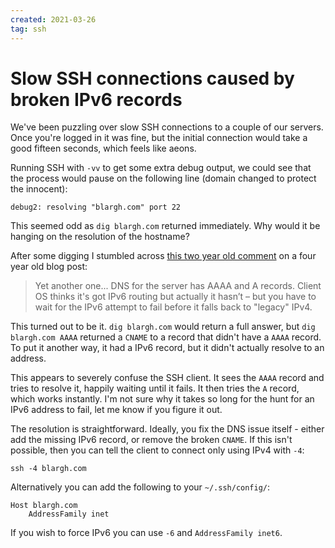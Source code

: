```yaml
---
created: 2021-03-26
tag: ssh
---
```

# Slow SSH connections caused by broken IPv6 records

We've been puzzling over slow SSH connections to a couple of our servers. Once you're
logged in it was fine, but the initial connection would take a good fifteen seconds,
which feels like aeons.

Running SSH with `-vv` to get some extra debug output, we could see that the process
would pause on the following line (domain changed to protect the innocent):

```
debug2: resolving "blargh.com" port 22
```

This seemed odd as `dig blargh.com` returned immediately. Why would it be hanging on the
resolution of the hostname?

After some digging I stumbled across
[this two year old comment](https://jrs-s.net/2017/07/01/slow-ssh-logins/#div-comment-5469)
on a four year old blog post:

> Yet another one... DNS for the server has AAAA and A records. Client OS thinks it's
> got IPv6 routing but actually it hasn’t – but you have to wait for the IPv6 attempt to
> fail before it falls back to "legacy" IPv4.

This turned out to be it. `dig blargh.com` would return a full answer, but
`dig blargh.com AAAA` returned a `CNAME` to a record that didn't have a `AAAA` record.
To put it another way, it had a IPv6 record, but it didn't actually resolve to an
address.

This appears to severely confuse the SSH client. It sees the `AAAA` record and tries to
resolve it, happily waiting until it fails. It then tries the `A` record, which works
instantly. I'm not sure why it takes so long for the hunt for an IPv6 address to fail,
let me know if you figure it out.

The resolution is straightforward. Ideally, you fix the DNS issue itself - either add
the missing IPv6 record, or remove the broken `CNAME`. If this isn't possible, then you
can tell the client to connect only using IPv4 with `-4`:

```
ssh -4 blargh.com
```

Alternatively you can add the following to your `~/.ssh/config/`:

```
Host blargh.com
    AddressFamily inet
```

If you wish to force IPv6 you can use `-6` and `AddressFamily inet6`.